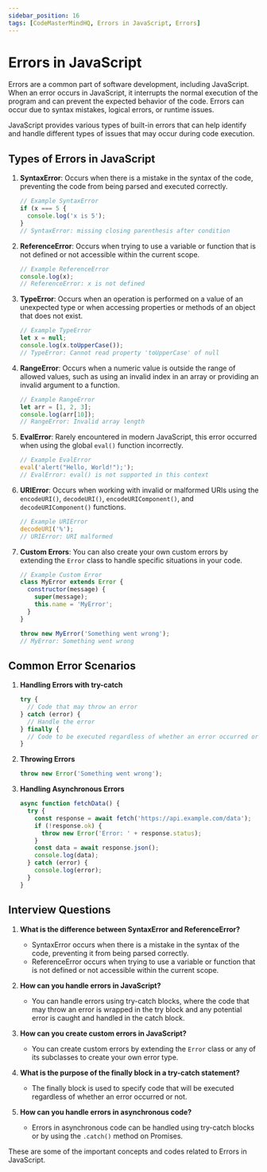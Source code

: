 ```yaml
---
sidebar_position: 16
tags: [CodeMasterMindHQ, Errors in JavaScript, Errors]
---
```


# Errors in JavaScript

Errors are a common part of software development, including JavaScript. When an error occurs in JavaScript, it interrupts the normal execution of the program and can prevent the expected behavior of the code. Errors can occur due to syntax mistakes, logical errors, or runtime issues.

JavaScript provides various types of built-in errors that can help identify and handle different types of issues that may occur during code execution.

## Types of Errors in JavaScript

1. **SyntaxError**: Occurs when there is a mistake in the syntax of the code, preventing the code from being parsed and executed correctly.

   ```javascript
   // Example SyntaxError
   if (x === 5 {
     console.log('x is 5');
   }
   // SyntaxError: missing closing parenthesis after condition
   ```

2. **ReferenceError**: Occurs when trying to use a variable or function that is not defined or not accessible within the current scope.

   ```javascript
   // Example ReferenceError
   console.log(x);
   // ReferenceError: x is not defined
   ```

3. **TypeError**: Occurs when an operation is performed on a value of an unexpected type or when accessing properties or methods of an object that does not exist.

   ```javascript
   // Example TypeError
   let x = null;
   console.log(x.toUpperCase());
   // TypeError: Cannot read property 'toUpperCase' of null
   ```

4. **RangeError**: Occurs when a numeric value is outside the range of allowed values, such as using an invalid index in an array or providing an invalid argument to a function.

   ```javascript
   // Example RangeError
   let arr = [1, 2, 3];
   console.log(arr[10]);
   // RangeError: Invalid array length
   ```

5. **EvalError**: Rarely encountered in modern JavaScript, this error occurred when using the global `eval()` function incorrectly.

   ```javascript
   // Example EvalError
   eval('alert("Hello, World!");');
   // EvalError: eval() is not supported in this context
   ```

6. **URIError**: Occurs when working with invalid or malformed URIs using the `encodeURI()`, `decodeURI()`, `encodeURIComponent()`, and `decodeURIComponent()` functions.

   ```javascript
   // Example URIError
   decodeURI('%');
   // URIError: URI malformed
   ```

7. **Custom Errors**: You can also create your own custom errors by extending the `Error` class to handle specific situations in your code.

   ```javascript
   // Example Custom Error
   class MyError extends Error {
     constructor(message) {
       super(message);
       this.name = 'MyError';
     }
   }

   throw new MyError('Something went wrong');
   // MyError: Something went wrong
   ```

## Common Error Scenarios

1. **Handling Errors with try-catch**

   ```javascript
   try {
     // Code that may throw an error
   } catch (error) {
     // Handle the error
   } finally {
     // Code to be executed regardless of whether an error occurred or not
   }
   ```

2. **Throwing Errors**

   ```javascript
   throw new Error('Something went wrong');
   ```

3. **Handling Asynchronous Errors**

   ```javascript
   async function fetchData() {
     try {
       const response = await fetch('https://api.example.com/data');
       if (!response.ok) {
         throw new Error('Error: ' + response.status);
       }
       const data = await response.json();
       console.log(data);
     } catch (error) {
       console.log(error);
     }
   }
   ```

## Interview Questions

1. **What is the difference between SyntaxError and ReferenceError?**
   - SyntaxError occurs when there is a mistake in the syntax of the code, preventing it from being parsed correctly.
   - ReferenceError occurs when trying to use a variable or function that is not defined or not accessible within the current scope.

2. **How can you handle errors in JavaScript?**
   - You can handle errors using try-catch blocks, where the code that may throw an error is wrapped in the try block and any potential error is caught and handled in the catch block.

3. **How can you create custom errors in JavaScript?**
   - You can create custom errors by extending the `Error` class or any of its subclasses to create your own error type.

4. **What is the purpose of the finally block in a try-catch statement?**
   - The finally block is used to specify code that will be executed regardless of whether an error occurred or not.

5. **How can you handle errors in asynchronous code?**
   - Errors in asynchronous code can be handled using try-catch blocks or by using the `.catch()` method on Promises.

These are some of the important concepts and codes related to Errors in JavaScript. 